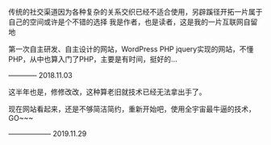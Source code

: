传统的社交渠道因为各种复杂的关系交织已经不适合使用，另辟蹊径开拓一片属于自己的空间或许是个不错的选择
我是作者，也是读者，这是我的一片互联网自留地

第一次自主研发、自主设计的网站，WordPress PHP jquery实现的网站，不懂PHP，从中也算入门了PHP，主要是有时间，挺好的... 

———— 2018.11.03

这半年也是，修修改改，这种算老旧就技术已经无法拿出手了。

现在网站看起来，还是不够简洁简约，重新开始吧，使用全宇宙最牛逼的技术，GO~~~

—————— 2019.11.29
